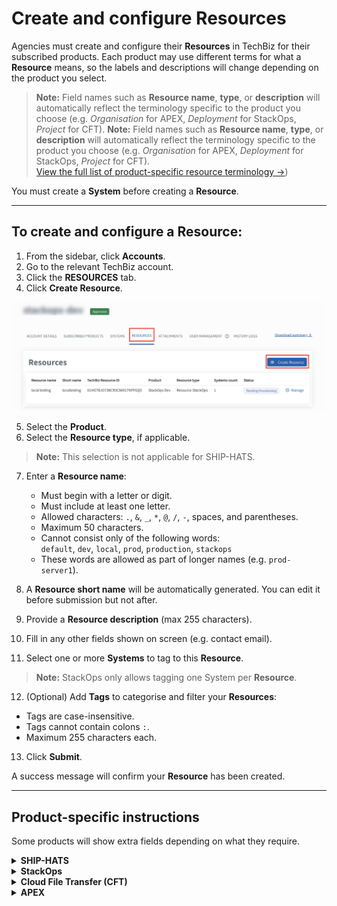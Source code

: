 # Create and configure **Resources**

Agencies must create and configure their **Resources** in TechBiz for their subscribed products. Each product may use different terms for what a **Resource** means, so the labels and descriptions will change depending on the product you select.

> **Note:** Field names such as **Resource name**, **type**, or **description** will automatically reflect the terminology specific to the product you choose (e.g. *Organisation* for APEX, *Deployment* for StackOps, *Project* for CFT).
> **Note:** Field names such as **Resource name**, **type**, or **description** will automatically reflect the terminology specific to the product you choose (e.g. *Organisation* for APEX, *Deployment* for StackOps, *Project* for CFT).  
> [View the full list of product-specific resource terminology →](/create-subscription-acc/resource-terminology-by-product))

You must create a **System** before creating a **Resource**.

---

## To create and configure a **Resource**:

1. From the sidebar, click **Accounts**.
2. Go to the relevant TechBiz account.
3. Click the **RESOURCES** tab.
4. Click **Create Resource**.

![res](images/create-resource.png)

5. Select the **Product**.
6. Select the **Resource type**, if applicable.

> **Note:** This selection is not applicable for SHIP-HATS.

7. Enter a **Resource name**:
   - Must begin with a letter or digit.
   - Must include at least one letter.
   - Allowed characters: `.`, `&`, `_`, `*`, `@`, `/`, `-`, spaces, and parentheses.
   - Maximum 50 characters.
   - Cannot consist only of the following words:  
     `default`, `dev`, `local`, `prod`, `production`, `stackops`  
   - These words are allowed as part of longer names (e.g. `prod-server1`).

8. A **Resource short name** will be automatically generated. You can edit it before submission but not after.

9. Provide a **Resource description** (max 255 characters).

10. Fill in any other fields shown on screen (e.g. contact email).

11. Select one or more **Systems** to tag to this **Resource**.

> **Note:** StackOps only allows tagging one System per **Resource**.

12. (Optional) Add **Tags** to categorise and filter your **Resources**:
   - Tags are case-insensitive.
   - Tags cannot contain colons `:`.
   - Maximum 255 characters each.

13. Click **Submit**.

A success message will confirm your **Resource** has been created.

---

## Product-specific instructions

Some products will show extra fields depending on what they require.

<details>
  <summary><strong>SHIP-HATS</strong></summary>

This step is not applicable for SHIP-HATS.  
To manage **Resources**, go to the [SHIP-HATS portal](https://portal.ship.gov.sg/).

</details>

<details>
  <summary><strong>StackOps</strong></summary>

You will be asked to fill in additional deployment details:

| Field | Description |
| --- | --- |
| **This is a system in production** | Tick if the deployment is for a live system. |
| **Cloud Service Provider** | Select your cloud provider. |
| **Elastic Version Number** | Lists available versions based on your provider. |
| **Deployment Size** | Choose from: `extra small`, `small`, `medium`, or `large`. |
| **Sizing Details** | Appears once a size is selected. Includes memory, storage, instance type, and number of zones. <br><br>**Need a custom size?** [Raise a service request](https://go.gov.sg/stackops-support). |

</details>

<details>
  <summary><strong>Cloud File Transfer (CFT)</strong></summary>

You will be asked to fill in the following fields:

| Field | Description |
| --- | --- |
| **Project name** | Enter the name for your CFT Project. <br><br>**Allowed characters:** <br>- Uppercase letters: A–Z <br>- Lowercase letters: a–z <br>- Digits: 0–9 <br>- Space <br>- Underscore ( _ ) <br>- Hyphen ( - ) <br>- Period ( . ) <br>- Forward slash ( / ) <br>- Parentheses: ( ) |
| **Project short name** | Auto-generated. You may edit before submission. |
| **Project description** | Briefly describe the purpose of this Project. |
| **Existing Project ID (Migration)** | *(Optional)* Enter if you are migrating from a previous setup. |

The **Project name** can only include the following characters:

- Uppercase letters: `A–Z`  
- Lowercase letters: `a–z`  
- Digits: `0–9`  
- Space  
- Underscore (`_`)  
- Hyphen (dash) (`-`)  
- Period (dot) (`.`)  
- Forward slash (`/`)  
- Parentheses: `(` and `)`  

> **Note:** Avoid using other special characters (such as `@`, `#`, `!`, `*`) in the project name.


</details>

<details>
  <summary><strong>APEX</strong></summary>

You will be asked to fill in the following fields:

| Field | Description |
| --- | --- |
| **Organisation name** | Enter the organisation name. |
| **Short name** | Auto-generated. You may edit before submission. |
| **Organisation description** | Brief description of the organisation’s purpose. |
| **Primary Contact Email** | Enter the main point of contact. |
| **Secondary Contact Email** | (Optional) Enter an additional contact. |

</details>



